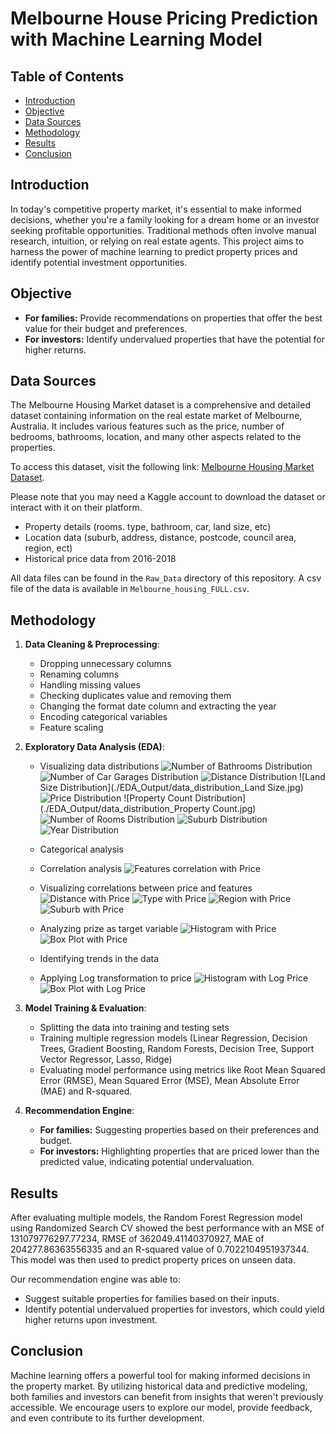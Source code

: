 # Melbourne House Pricing Prediction with Machine Learning Model

## Table of Contents

- [Introduction](#introduction)
- [Objective](#objective)
- [Data Sources](#data-sources)
- [Methodology](#methodology)
- [Results](#results)
- [Conclusion](#conclusion)

## Introduction

In today's competitive property market, it's essential to make informed decisions, whether you're a family looking for a dream home or an investor seeking profitable opportunities. Traditional methods often involve manual research, intuition, or relying on real estate agents. This project aims to harness the power of machine learning to predict property prices and identify potential investment opportunities.

## Objective

- **For families:** Provide recommendations on properties that offer the best value for their budget and preferences.
- **For investors:** Identify undervalued properties that have the potential for higher returns.

## Data Sources

The Melbourne Housing Market dataset is a comprehensive and detailed dataset containing information on the real estate market of Melbourne, Australia. It includes various features such as the price, number of bedrooms, bathrooms, location, and many other aspects related to the properties.

To access this dataset, visit the following link: [Melbourne Housing Market Dataset](https://www.kaggle.com/datasets/anthonypino/melbourne-housing-market).

Please note that you may need a Kaggle account to download the dataset or interact with it on their platform.

- Property details (rooms. type, bathroom, car, land size, etc)
- Location data (suburb, address, distance, postcode, council area, region, ect)
- Historical price data from 2016-2018

All data files can be found in the `Raw_Data` directory of this repository. A csv file of the data is available in `Melbourne_housing_FULL.csv`.

## Methodology

1. **Data Cleaning & Preprocessing**: 
    - Dropping unnecessary columns
    - Renaming columns
    - Handling missing values
    - Checking duplicates value and removing them
    - Changing the format date column and extracting the year
    - Encoding categorical variables
    - Feature scaling

2. **Exploratory Data Analysis (EDA)**:
    - Visualizing data distributions
    ![Number of Bathrooms Distribution](./EDA_Output/data_distribution_Bathroom.jpg)
    ![Number of Car Garages Distribution](./EDA_Output/data_distribution_Car.jpg)
    ![Distance Distribution](./EDA_Output/data_distribution_Distance.jpg)
    ![Land Size Distribution](./EDA_Output/data_distribution_Land Size.jpg)
    ![Price Distribution](./EDA_Output/data_distribution_Price.jpg)
    ![Property Count Distribution](./EDA_Output/data_distribution_Property Count.jpg)
    ![Number of Rooms Distribution](./EDA_Output/data_distribution_Rooms.jpg)
    ![Suburb Distribution](./EDA_Output/data_distribution_Suburb.jpg)
    ![Year Distribution](./EDA_Output/data_distribution_Year.jpg)
    - Categorical analysis

    - Correlation analysis
    ![Features correlation with Price](./EDA_Output/features_correlation_with_price.jpg)

    - Visualizing correlations between price and features
    ![Distance with Price](./EDA_Output/price_vs_distance.jpg)
    ![Type with Price](./EDA_Output/price_distribution_by_type.jpg)
    ![Region with Price](./EDA_Output/price_distribution_by_region.jpg)
    ![Suburb with Price](./EDA_Output/price_distribution_by_suburb.jpg)

    - Analyzing prize as target variable
    ![Histogram with Price](./EDA_Output/price_feature_distribution_histogram.jpg)
    ![Box Plot with Price](./EDA_Output/price_feature_distribution_boxplot.jpg)

    - Identifying trends in the data
    - Applying Log transformation to price
    ![Histogram  with Log Price](./EDA_Output/log_price_feature_distribution_histogram.jpg)
    ![Box Plot with Log Price](./EDA_Output/log_price_feature_distribution_boxplot.jpg)

3. **Model Training & Evaluation**:
    - Splitting the data into training and testing sets
    - Training multiple regression models (Linear Regression, Decision Trees, Gradient Boosting, Random Forests, Decision Tree, Support Vector Regressor, Lasso, Ridge)
    - Evaluating model performance using metrics like Root Mean Squared Error (RMSE), Mean Squared Error (MSE), Mean Absolute Error (MAE) and R-squared.

4. **Recommendation Engine**:
    - **For families:** Suggesting properties based on their preferences and budget.
    - **For investors:** Highlighting properties that are priced lower than the predicted value, indicating potential undervaluation.

## Results

After evaluating multiple models, the Random Forest Regression model using Randomized Search CV showed the best performance with an MSE of 131079776297.77234, RMSE of 362049.41140370927, MAE of 204277.86363556335 and an R-squared value of 0.7022104951937344. This model was then used to predict property prices on unseen data.

Our recommendation engine was able to:

- Suggest suitable properties for families based on their inputs.
- Identify potential undervalued properties for investors, which could yield higher returns upon investment.

## Conclusion

Machine learning offers a powerful tool for making informed decisions in the property market. By utilizing historical data and predictive modeling, both families and investors can benefit from insights that weren't previously accessible. We encourage users to explore our model, provide feedback, and even contribute to its further development.
